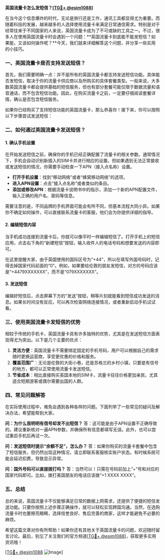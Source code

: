 **英国流量卡怎么发短信？[[TG💪+ @esim1088](https://t.me/s/esim1088)]**

在当今这个信息爆炸的时代，无论是旅行还是工作，通讯工具都显得尤为重要。而随着科技的发展，越来越多的人选择使用流量卡来满足日常通信需求。特别是对于经常往来于不同国家的人来说，英国流量卡成为了不可或缺的工具之一。不过，很多人在使用英国流量卡时会遇到一个问题：**英国流量卡到底能不能发短信？如果能，又该如何操作呢？**今天，我们就来详细解答这个问题，并分享一些实用的小技巧。

### 一、英国流量卡是否支持发送短信？

首先，我们需要明确一点：并不是所有的英国流量卡都支持发送短信功能。具体能否发短信，取决于你的流量卡供应商以及所购买的具体套餐类型。一般来说，大多数英国流量卡都会提供基础的短信服务，但也有部分套餐可能仅限于数据流量和语音通话，而不包含短信功能。因此，在购买流量卡之前，一定要仔细阅读套餐详情，确认是否包含短信服务。

如果你已经购买了支持短信功能的英国流量卡，那么恭喜你！接下来，你可以按照以下步骤尝试发送短信：

### 二、如何通过英国流量卡发送短信？

#### 1. 确认手机设置

在开始发送短信之前，确保你的手机已经正确配置了流量卡的相关参数。通常情况下，手机会自动识别新插入的SIM卡并进行相应的设置。但如果遇到无法正常接收或发送短信的情况，你需要手动检查一下APN（接入点名称）设置。

- **打开手机设置**：找到“移动网络”或者“蜂窝移动网络”的选项。
- **进入APN设置**：点击“接入点名称”或者类似的条目。
- **添加或修改APN**：根据流量卡说明书中的指示，添加一个新的APN配置文件，输入正确的用户名、密码等信息。

需要注意的是，不同品牌的手机界面可能会有所不同，但基本流程大同小异。如果你不确定如何操作，可以直接联系流量卡的客服，他们会为你提供详细的指导。

#### 2. 编辑短信内容

当手机成功连接到流量卡后，你就可以像平时一样编辑短信了。打开手机上的短信应用，点击右下角的“新建短信”按钮，输入收件人的电话号码和想要发送的内容即可。

在这里提醒大家，由于英国使用的国际区号为“+44”，所以在填写外国号码时，记得去掉国家代码前面的“0”。例如，如果要给伦敦的朋友发短信，对方的号码应该是“+4479XXXXXXX”，而不是“079XXXXXXX”。

#### 3. 发送短信

编辑好短信后，点击屏幕下方的“发送”按钮，稍等片刻就能看到短信成功发送的消息。如果长时间没有反应，可以再次检查网络连接情况，或者重新启动手机试试看。

### 三、使用英国流量卡发短信的优势

相较于传统的手机卡，英国流量卡具有许多独特的优势，尤其是在发送短信方面表现得尤为突出。以下是几个主要的优点：

1. **灵活方便**：英国流量卡不需要绑定固定的手机号码，用户可以根据自己的需求随时更换运营商，享受更优惠的价格和服务。
2. **覆盖范围广**：无论是伦敦的大街小巷，还是苏格兰的乡村小镇，只要是有信号的地方，都可以正常使用流量卡发送短信。
3. **节省成本**：相比直接购买英国本地的SIM卡，流量卡往往价格更加亲民，尤其适合短期游客或偶尔需要出国的人群。

### 四、常见问题解答

在实际使用过程中，难免会遇到各种各样的问题。下面列举了一些常见的疑问及解决办法，希望能帮到大家。

**问：为什么我明明有信号却发不出短信？**
答：这可能是由于APN设置不正确导致的。建议重新核对一遍APN参数，并确保所有信息都填写无误。此外，也可以尝试重启手机后再试一次。

**问：发送短信时提示“余额不足”，怎么办？**
答：如果你购买的流量卡套餐中包含了短信服务，但仍然出现这种情况，请立即联系客服核实账户状态。有时候系统可能会延迟扣费，导致显示异常。

**问：国外号码可以直接拨打吗？**
答：当然可以！只需在号码前加上“+”号和对应的国家代码即可。比如，拨打美国朋友的电话应该拨“+1 XXXX XXXX”。

### 五、总结

总的来说，英国流量卡不仅能够满足日常的数据上网需求，还提供了便捷的短信发送功能。只要你按照上述步骤正确操作，就可以轻松实现跨国沟通。当然，在选购流量卡时也要擦亮眼睛，选择信誉良好、售后完善的商家，这样才能避免不必要的麻烦。

希望这篇文章对你有所帮助！如果你还有其他关于英国流量卡的问题，欢迎随时留言讨论。最后，别忘了关注我们的官方频道[[TG💪+ @esim1088](https://t.me/s/esim1088)]，获取更多实用资讯哦！

[[TG💪+ @esim1088](https://t.me/s/esim1088) ![Image](https://i.postimg.cc/4NQfJmqS/Snipaste-2025-05-13-00-14-12.png)]